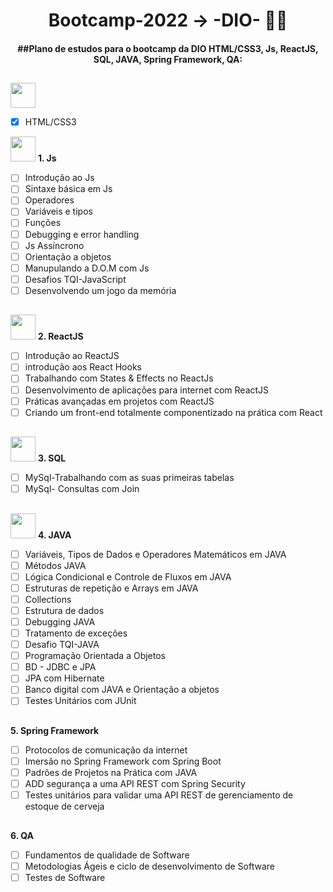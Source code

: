 
<h1 align="center">
Bootcamp-2022 -> -DIO- 👩‍💻
</h1>
<h4 align="center">
##Plano de estudos para o bootcamp da DIO HTML/CSS3, Js, ReactJS, SQL, JAVA, Spring Framework, QA:
</h4>


##
 <img src="./assents/css.ico" width="40" height="40">
 
- [x] HTML/CSS3 

<img src="./assents/javascript.ico" width="40" height="40"> **1. Js**
- [ ] Introdução ao Js
- [ ] Sintaxe básica em Js
- [ ] Operadores
- [ ] Variáveis e tipos
- [ ] Funções
- [ ] Debugging e error handling
- [ ] Js Assíncrono
- [ ] Orientação a objetos
- [ ] Manupulando a D.O.M com Js
- [ ] Desafios TQI-JavaScript
- [ ] Desenvolvendo um jogo da memória
##
<img src="./assents/react-js.ico" width="40" height="40"> **2. ReactJS**
- [ ] Introdução ao ReactJS
- [ ] introdução aos React Hooks
- [ ] Trabalhando com States & Effects no ReactJs
- [ ] Desenvolvimento de aplicações para internet com ReactJS
- [ ] Práticas avançadas em projetos com ReactJS
- [ ] Criando um front-end totalmente componentizado na prática com React
##
<img src="./assents/mysql.ico" width="40" height="40"> **3. SQL**
- [ ] MySql-Trabalhando com as suas primeiras tabelas
- [ ] MySql- Consultas com Join
##
<img src="./assents/java.ico" width="40" height="40"> **4. JAVA**
- [ ] Variáveis, Tipos de Dados e Operadores Matemáticos em JAVA
- [ ] Métodos JAVA
- [ ] Lógica Condicional e Controle de Fluxos em JAVA
- [ ] Estruturas de repetição e Arrays em JAVA
- [ ] Collections
- [ ] Estrutura de dados 
- [ ] Debugging JAVA
- [ ] Tratamento de exceções 
- [ ] Desafio TQI-JAVA
- [ ] Programação Orientada a Objetos
- [ ] BD - JDBC e JPA
- [ ] JPA com Hibernate
- [ ] Banco digital com JAVA e Orientação a objetos
- [ ] Testes Unitários com JUnit
##
**5. Spring Framework**
- [ ] Protocolos de comunicação da internet
- [ ] Imersão no Spring Framework com Spring Boot
- [ ] Padrões de Projetos na Prática com JAVA
- [ ] ADD segurança a uma API REST com Spring Security
- [ ] Testes unitários para validar uma API REST de gerenciamento de estoque de cerveja
##
**6. QA**
- [ ] Fundamentos de qualidade de Software
- [ ] Metodologias Ágeis e ciclo de desenvolvimento de Software
- [ ] Testes de Software
